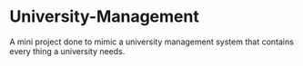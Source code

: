 # University-Management
A mini project done to mimic a university management system that contains every thing a university needs.
